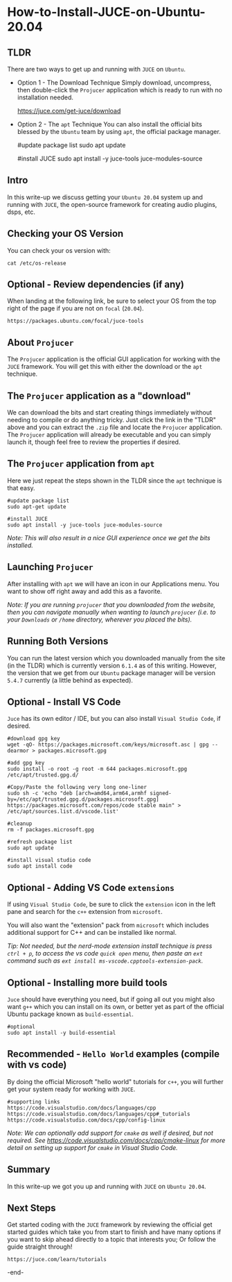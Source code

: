 # How-to-Install-JUCE-on-Ubuntu-20.04

## TLDR
There are two ways to get up and running with `JUCE` on `Ubuntu`.

- Option 1 - The Download Technique
Simply download, uncompress, then double-click the `Projucer` application which is ready to run with no installation needed.

    https://juce.com/get-juce/download


- Option 2 - The `apt` Technique
You can also install the official bits blessed by the `Ubuntu` team by using `apt`, the official package manager.

    #update package list
    sudo apt update

    #install JUCE
    sudo apt install -y juce-tools juce-modules-source


## Intro
In this write-up we discuss getting your `Ubuntu 20.04` system up and running with `JUCE`, the open-source framework for creating audio plugins, dsps, etc.


## Checking your OS Version
You can check your os version with:

    cat /etc/os-release


## Optional - Review dependencies (if any)
When landing at the following link, be sure to select your OS from the top right of the page if you are not on `focal` (`20.04`).

    https://packages.ubuntu.com/focal/juce-tools


## About `Projucer`
The `Projucer` application is the official GUI application for working with the `JUCE` framework. You will get this with either the download or the `apt` technique.


## The `Projucer` application as a "download"
We can download the bits and start creating things immediately without needing to compile or do anything tricky.  Just click the link in the "TLDR" above and you can extract the `.zip` file and locate the `Projucer` application.  The `Projucer` application will already be executable and you can simply launch it, though feel free to review the properties if desired.


## The `Projucer` application from `apt`
Here we just repeat the steps shown in the TLDR since the `apt` technique is that easy.

    #update package list
    sudo apt-get update

    #install JUCE
    sudo apt install -y juce-tools juce-modules-source


*Note: This will also result in a nice GUI experience once we get the bits installed.*


## Launching `Projucer`
After installing with `apt` we will have an icon in our Applications menu.  You want to show off right away and add this as a favorite.


*Note: If you are running `projucer` that you downloaded from the website, then you can navigate manually when wanting to launch `projucer` (i.e. to your `Downloads` or `/home` directory, wherever you placed the bits).*


## Running Both Versions
You can run the latest version which you downloaded manually from the site (in the TLDR) which is currently version `6.1.4` as of this writing.  However, the version that we get from our `Ubuntu` package manager will be version `5.4.7` currently (a little behind as expected).


## Optional - Install VS Code
`Juce` has its own editor / IDE, but you can also install `Visual Studio Code`, if desired.

    #download gpg key
    wget -qO- https://packages.microsoft.com/keys/microsoft.asc | gpg --dearmor > packages.microsoft.gpg
    
    #add gpg key
    sudo install -o root -g root -m 644 packages.microsoft.gpg /etc/apt/trusted.gpg.d/
    
    #Copy/Paste the following very long one-liner
    sudo sh -c 'echo "deb [arch=amd64,arm64,armhf signed-by=/etc/apt/trusted.gpg.d/packages.microsoft.gpg] https://packages.microsoft.com/repos/code stable main" > /etc/apt/sources.list.d/vscode.list'

    #cleanup
    rm -f packages.microsoft.gpg

    #refresh package list
    sudo apt update

    #install visual studio code
    sudo apt install code


## Optional - Adding VS Code `extensions`
If using `Visual Studio Code`, be sure to click the `extension` icon in the left pane and search for the `c++` extension from `microsoft`.

You will also want the "extension" pack from `microsoft` which includes additional support for C++ and can be installed like normal.


*Tip: Not needed, but the nerd-mode extension install technique is press `ctrl + p`, to access the vs code `quick open` menu, then paste an `ext` command such as `ext install ms-vscode.cpptools-extension-pack`.*


## Optional - Installing more build tools
`Juce` should have everything you need, but if going all out you might also want `g++` which you can install on its own, or better yet as part of the official Ubuntu package known as `build-essential`.

    #optional
    sudo apt install -y build-essential

## Recommended - `Hello World` examples (compile with vs code)
By doing the official Microsoft "hello world" tutorials for `c++`, you will further get your system ready for working with `JUCE`.

    #supporting links
    https://code.visualstudio.com/docs/languages/cpp
    https://code.visualstudio.com/docs/languages/cpp#_tutorials
    https://code.visualstudio.com/docs/cpp/config-linux

*Note: We can optionally add support for `cmake` as well if desired, but not required.  See https://code.visualstudio.com/docs/cpp/cmake-linux for more detail on setting up support for `cmake` in Visual Studio Code.*


## Summary
In this write-up we got you up and running with `JUCE` on `Ubuntu 20.04`.


## Next Steps
Get started coding with the `JUCE` framework by reviewing the official get started guides which take you from start to finish and have many options if you want to skip ahead directly to a topic that interests you; Or follow the guide straight through!

    https://juce.com/learn/tutorials
    


-end-
